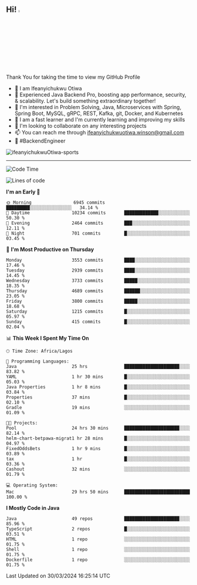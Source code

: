 <!-- BLOG-POST-LIST:START --><!-- BLOG-POST-LIST:END -->

## Hi! <img src="https://media.giphy.com/media/hvRJCLFzcasrR4ia7z/giphy.gif" width="4%"> 

Thank You for taking the time to view my GitHub Profile

- 👋 I am Ifeanyichukwu Otiwa
- 🚀 Experienced Java Backend Pro, boosting app performance, security, & scalability. Let's build something extraordinary together!
- 👀 I'm interested in Problem Solving, Java, Microservices with Spring, Spring Boot, MySQL, gRPC, REST, Kafka, git, Docker, and Kubernetes
- 🌱 I am a fast learner and I'm currently learning and improving my skills
- 💞️ I'm looking to collaborate on any interesting projects
- 📫 You can reach me through ifeanyichukwuotiwa.winson@gmail.com
- 🚀 #BackendEngineer

<p align="left" marginTop="10px"> <img src="https://komarev.com/ghpvc/?username=ifeanyichukwuOtiwa-sports&label=Profile%20views&color=0e75b6&style=for-the-badge" alt="ifeanyichukwuOtiwa-sports" /> </p>

***

<!--START_SECTION:waka-->
![Code Time](http://img.shields.io/badge/Code%20Time-2%2C363%20hrs-blue)

![Lines of code](https://img.shields.io/badge/From%20Hello%20World%20I%27ve%20Written-4.6%20million%20lines%20of%20code-blue)

**I'm an Early 🐤** 

```text
🌞 Morning                6945 commits        █████████░░░░░░░░░░░░░░░░   34.14 % 
🌆 Daytime                10234 commits       █████████████░░░░░░░░░░░░   50.30 % 
🌃 Evening                2464 commits        ███░░░░░░░░░░░░░░░░░░░░░░   12.11 % 
🌙 Night                  701 commits         █░░░░░░░░░░░░░░░░░░░░░░░░   03.45 % 
```
📅 **I'm Most Productive on Thursday** 

```text
Monday                   3553 commits        ████░░░░░░░░░░░░░░░░░░░░░   17.46 % 
Tuesday                  2939 commits        ████░░░░░░░░░░░░░░░░░░░░░   14.45 % 
Wednesday                3733 commits        █████░░░░░░░░░░░░░░░░░░░░   18.35 % 
Thursday                 4689 commits        ██████░░░░░░░░░░░░░░░░░░░   23.05 % 
Friday                   3800 commits        █████░░░░░░░░░░░░░░░░░░░░   18.68 % 
Saturday                 1215 commits        █░░░░░░░░░░░░░░░░░░░░░░░░   05.97 % 
Sunday                   415 commits         █░░░░░░░░░░░░░░░░░░░░░░░░   02.04 % 
```


📊 **This Week I Spent My Time On** 

```text
🕑︎ Time Zone: Africa/Lagos

💬 Programming Languages: 
Java                     25 hrs              █████████████████████░░░░   83.82 % 
YAML                     1 hr 30 mins        █░░░░░░░░░░░░░░░░░░░░░░░░   05.03 % 
Java Properties          1 hr 8 mins         █░░░░░░░░░░░░░░░░░░░░░░░░   03.84 % 
Properties               37 mins             █░░░░░░░░░░░░░░░░░░░░░░░░   02.10 % 
Gradle                   19 mins             ░░░░░░░░░░░░░░░░░░░░░░░░░   01.09 % 

🐱‍💻 Projects: 
Pool                     24 hrs 30 mins      █████████████████████░░░░   82.14 % 
helm-chart-betpawa-migrat1 hr 28 mins        █░░░░░░░░░░░░░░░░░░░░░░░░   04.97 % 
FixedOddsBets            1 hr 9 mins         █░░░░░░░░░░░░░░░░░░░░░░░░   03.89 % 
tax                      1 hr                █░░░░░░░░░░░░░░░░░░░░░░░░   03.36 % 
Cashout                  32 mins             ░░░░░░░░░░░░░░░░░░░░░░░░░   01.79 % 

💻 Operating System: 
Mac                      29 hrs 50 mins      █████████████████████████   100.00 % 
```

**I Mostly Code in Java** 

```text
Java                     49 repos            █████████████████████░░░░   85.96 % 
TypeScript               2 repos             █░░░░░░░░░░░░░░░░░░░░░░░░   03.51 % 
HTML                     1 repo              ░░░░░░░░░░░░░░░░░░░░░░░░░   01.75 % 
Shell                    1 repo              ░░░░░░░░░░░░░░░░░░░░░░░░░   01.75 % 
Dockerfile               1 repo              ░░░░░░░░░░░░░░░░░░░░░░░░░   01.75 % 
```




 Last Updated on 30/03/2024 16:25:14 UTC
<!--END_SECTION:waka-->

<!--
<p align="center">
![trophy](https://github-profile-trophy.vercel.app/?username=ifeanyichukwuOtiwa-sports&theme=onedark) (https://github.com/ryo-ma/github-profile-trophy)
</p>
-->

<!---
ifeanyi-otiwa/ifeanyi-otiwa is a ✨ special ✨ repository because its `README.md` (this file) appears on your GitHub profile.
You can click the Preview link to take a look at your changes.
--->
